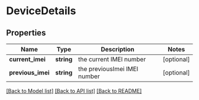 # DeviceDetails

## Properties
Name | Type | Description | Notes
------------ | ------------- | ------------- | -------------
**current_imei** | **string** | the current IMEI number | [optional] 
**previous_imei** | **string** | the previousImei IMEI number | [optional] 

[[Back to Model list]](../README.md#documentation-for-models) [[Back to API list]](../README.md#documentation-for-api-endpoints) [[Back to README]](../README.md)


